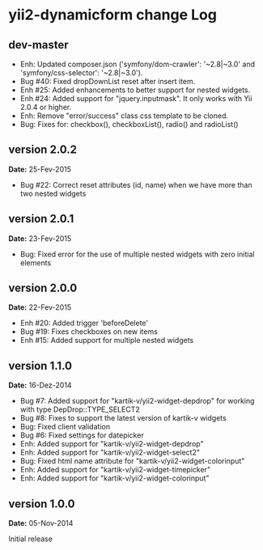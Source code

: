 yii2-dynamicform change Log
===========================

dev-master
----------
- Enh: Updated composer.json ('symfony/dom-crawler': '~2.8|~3.0' and 'symfony/css-selector': '~2.8|~3.0').
- Bug #40: Fixed dropDownList reset after insert item.
- Enh #25: Added enhancements to better support for nested widgets.
- Enh #24: Added support for "jquery.inputmask". It only works with Yii 2.0.4 or higher.
- Enh: Remove "error/success" class css template to be cloned.
- Bug: Fixes for: checkbox(), checkboxList(), radio() and radioList()


version 2.0.2
-------------
**Date:** 25-Fev-2015
- Bug #22: Correct reset attributes (id, name) when we have more than two nested widgets 


version 2.0.1
-------------
**Date:** 23-Fev-2015
- Bug: Fixed error for the use of multiple nested widgets with zero initial elements


version 2.0.0
-------------
**Date:** 22-Fev-2015
- Enh #20: Added trigger 'beforeDelete'
- Bug #19: Fixes checkboxes on new items
- Enh #15: Added support for multiple nested widgets


version 1.1.0
-------------
**Date:** 16-Dez-2014

- Bug #7: Added support for "kartik-v/yii2-widget-depdrop" for working with type DepDrop::TYPE_SELECT2
- Bug #8: Fixes to support the latest version of kartik-v widgets
- Bug: Fixed client validation
- Bug #6: Fixed settings for datepicker
- Enh: Added support for "kartik-v/yii2-widget-depdrop"
- Enh: Added support for "kartik-v/yii2-widget-select2"
- Bug: Fixed html name attribute for "kartik-v/yii2-widget-colorinput"
- Enh: Added support for "kartik-v/yii2-widget-timepicker"
- Enh: Added support for "kartik-v/yii2-widget-colorinput"


version 1.0.0
-------------
**Date:** 05-Nov-2014

Initial release
